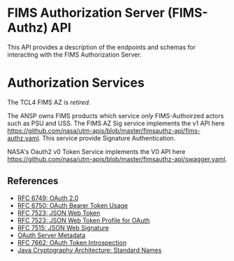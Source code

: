 # FIMS Authorization Server (FIMS-Authz) API
This API provides a description of the endpoints and schemas for interacting with the FIMS Authorization Server.

# Authorization Services

The TCL4 FIMS AZ is _retired_.

The ANSP owns FIMS products which service _only_ FIMS-Authoirzed actors such as PSU and USS.  The FIMS AZ Sig service implements the v1 API here https://github.com/nasa/utm-apis/blob/master/fimsauthz-api/fims-authz.yaml.  This service provide Signature Authentication.

NASA's Oauth2 v0 Token Service implements the V0 API here https://github.com/nasa/utm-apis/blob/master/fimsauthz-api/swagger.yaml.

## References
* [RFC 6749: OAuth 2.0](https://tools.ietf.org/html/rfc6749)
* [RFC 6750: OAuth Bearer Token Usage](https://tools.ietf.org/html/rfc6750)
* [RFC 7523: JSON Web Token](https://tools.ietf.org/html/rfc7519)
* [RFC 7523: JSON Web Token Profile for OAuth](https://tools.ietf.org/html/rfc7523)
* [RFC 7515: JSON Web Signature](https://tools.ietf.org/html/rfc7515)
* [OAuth Server Metadata](https://tools.ietf.org/html/draft-ietf-oauth-discovery-06)
* [RFC 7662: OAuth Token Introspection](https://tools.ietf.org/html/rfc7662)
* [Java Cryptography Architecture: Standard Names](http://docs.oracle.com/javase/8/docs/technotes/guides/security/StandardNames.html)
